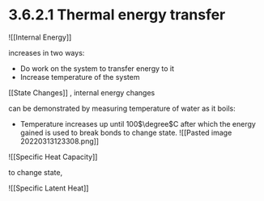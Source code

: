 # 3.6.2.1 Thermal energy transfer
![[Internal Energy]] 

increases in two ways:
- Do work on the system to transfer energy to it
- Increase temperature of the system

[[State Changes]] , internal energy changes

can be demonstrated by measuring temperature of water as it boils:
- Temperature increases up until 100$\degree$C after which the energy gained is used to break bonds to change state.
![[Pasted image 20220313123308.png]]

![[Specific Heat Capacity]]

to change state,

![[Specific Latent Heat]]

